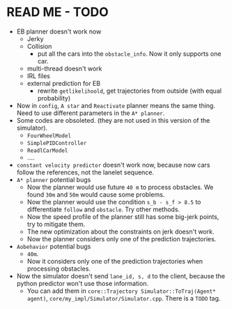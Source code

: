# READ ME - TODO

- EB planner doesn't work now
  - Jerky
  - Collision
    - put all the cars into the `obstacle_info`. Now it only supports one car.
  - multi-thread doesn't work
  - IRL files
  - external prediction for EB
    - rewrite `getlikelihoold`, get trajectories from outside (with equal probability)
- Now in `config`, `A star` and `Reactivate` planner means the same thing. Need to use different parameters in the `A* planner`.
- Some codes are obsoleted.  (they are not used in this version of the simulator).
  - `FourWheelModel`
  - `SimplePIDController`
  - `ReadlCarModel`
  - ....
- `constant velocity predictor` doesn't work now, because now cars follow the references, not the lanelet sequence.
- `A* planner` potential bugs
  - Now the planner would use future `40 m`  to process obstacles. We found `30m` and `50m` would cause some problems.
  - Now the planner would use the condition `s_b - s_f > 8.5`  to differentiate `follow` and `obstacle`. Try other methods.
  - Now the speed profile of the planner still has some big-jerk points, try to mitigate them.
  - The new optimization about the constraints on jerk doesn't work.
  - Now the planner considers only one of the prediction trajectories.
- `Aobehavior` potential bugs
  - `40m`.
  - Now it considers only one of the prediction trajectories when processing obstacles.
- Now the simulator doesn't send `lane_id, s, d` to the client, because the python predictor won't use those information.
  - You can add them in `core::Trajectory Simulator::ToTraj(Agent* agent)`, `core/my_impl/Simulator/Simulator.cpp`. There is a `TODO` tag.

